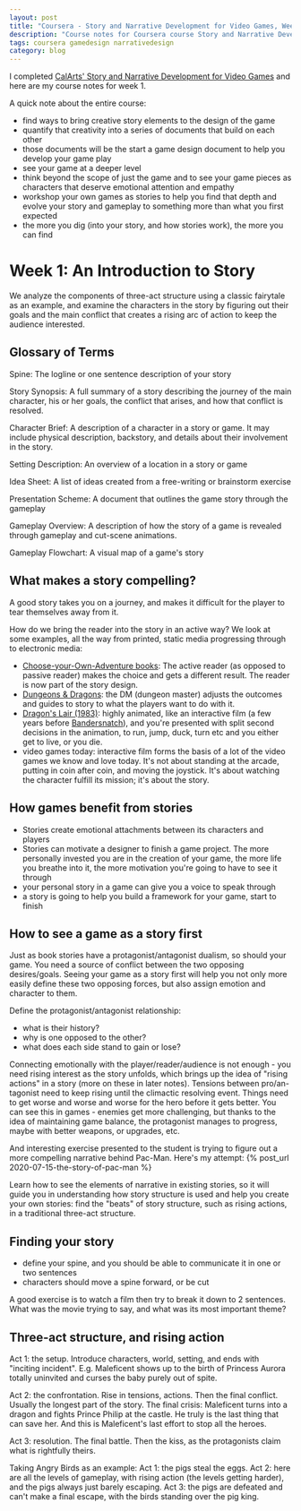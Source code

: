 ```yaml
---
layout: post
title: "Coursera - Story and Narrative Development for Video Games, Week 1"
description: "Course notes for Coursera course Story and Narrative Development for Video Games, Week 1"
tags: coursera gamedesign narrativedesign
category: blog
---
```


I completed [CalArts' Story and Narrative Development for Video Games](https://www.coursera.org/learn/video-game-story) and here are my course notes for week 1.

A quick note about the entire course: 

- find ways to bring creative story elements to the design of the game
- quantify that creativity into a series of documents that build on each other
- those documents will be the start a game design document to help you develop your game play
- see your game at a deeper level
- think beyond the scope of just the game and to see your game pieces as characters that deserve emotional attention and empathy
- workshop your own games as stories to help you find that depth and evolve your story and gameplay to something more than what you first expected
- the more you dig (into your story, and how stories work), the more you can find

# Week 1: An Introduction to Story

We analyze the components of three-act structure using a classic fairytale as an example, and examine the characters in the story by figuring out their goals and the main conflict that creates a rising arc of action to keep the audience interested.

## Glossary of Terms

Spine: The logline or one sentence description of your story

Story Synopsis: A full summary of a story describing the journey of the main character, his or her goals, the conflict that arises, and how that conflict is resolved.

Character Brief: A description of a character in a story or game. It may include physical description, backstory, and details about their involvement in the story.

Setting Description: An overview of a location in a story or game

Idea Sheet: A list of ideas created from a free-writing or brainstorm exercise

Presentation Scheme: A document that outlines the game story through the gameplay

Gameplay Overview: A description of how the story of a game is revealed through gameplay and cut-scene animations.

Gameplay Flowchart: A visual map of a game's story

## What makes a story compelling?

A good story takes you on a journey, and makes it difficult for the player to tear themselves away from it.

How do we bring the reader into the story in an active way? We look at some examples, all the way from printed, static media progressing through to electronic media:

- [Choose-your-Own-Adventure books](https://en.wikipedia.org/wiki/Choose_Your_Own_Adventure): The active reader (as opposed to passive reader) makes the choice and gets a different result. The reader is now part of the story design.
- [Dungeons & Dragons](https://en.wikipedia.org/wiki/Dungeons_%26_Dragons): the DM (dungeon master) adjusts the outcomes and guides to story to what the players want to do with it.
- [Dragon's Lair (1983)](https://en.wikipedia.org/wiki/Dragon%27s_Lair_(1983_video_game)): highly animated, like an interactive film (a few years before [Bandersnatch](https://en.wikipedia.org/wiki/Black_Mirror:_Bandersnatch)), and you're presented with split second decisions in the animation, to run, jump, duck, turn etc and you either get to live, or you die.
- video games today: interactive film forms the basis of a lot of the video games we know and love today. It's not about standing at the arcade, putting in coin after coin, and moving the joystick. It's about watching the character fulfill its mission; it's about the story.

## How games benefit from stories

- Stories create emotional attachments between its characters and players
- Stories can motivate a designer to finish a game project. The more personally invested you are in the creation of your game, the more life you breathe into it, the more motivation you're going to have to see it through
- your personal story in a game can give you a voice to speak through
- a story is going to help you build a framework for your game, start to finish

## How to see a game as a story first

Just as book stories have a protagonist/antagonist dualism, so should your game. You need a source of conflict between the two opposing desires/goals. Seeing your game as a story first will help you not only more easily define these two opposing forces, but also assign emotion and character to them.

Define the protagonist/antagonist relationship:
- what is their history?
- why is one opposed to the other?
- what does each side stand to gain or lose?

Connecting emotionally with the player/reader/audience is not enough - you need rising interest as the story unfolds, which brings up the idea of "rising actions" in a story (more on these in later notes). Tensions between pro/an-tagonist need to keep rising until the climactic resolving event. Things need to get worse and worse and worse for the hero before it gets better. You can see this in games - enemies get more challenging, but thanks to the idea of maintaining game balance, the protagonist manages to progress, maybe with better weapons, or upgrades, etc.

And interesting exercise presented to the student is trying to figure out a more compelling narrative behind Pac-Man. Here's my attempt: {% post_url 2020-07-15-the-story-of-pac-man %}


Learn how to see the elements of narrative in existing stories, so it will guide you in understanding how story structure is used and help you create your own stories: find the "beats" of story structure, such as rising actions, in a traditional three-act structure.

## Finding your story

- define your spine, and you should be able to communicate it in one or two sentences
- characters should move a spine forward, or be cut

A good exercise is to watch a film then try to break it down to 2 sentences. What was the movie trying to say, and what was its most important theme?

## Three-act structure, and rising action

Act 1: the setup. Introduce characters, world, setting, and ends with "inciting incident". E.g. Maleficent shows up to the birth of Princess Aurora totally uninvited and curses the baby purely out of spite.

Act 2: the confrontation. Rise in tensions, actions. Then the final conflict. Usually the longest part of the story. The final crisis: Maleficent turns into a dragon and fights Prince Philip at the castle. He truly is the last thing that can save her. And this is Maleficent's last effort to stop all the heroes.

Act 3: resolution. The final battle. Then the kiss, as the protagonists claim what is rightfully theirs.

Taking Angry Birds as an example: Act 1: the pigs steal the eggs. Act 2: here are all the levels of gameplay, with rising action (the levels getting harder), and the pigs always just barely escaping. Act 3: the pigs are defeated and can't make a final escape, with the birds standing over the pig king.
